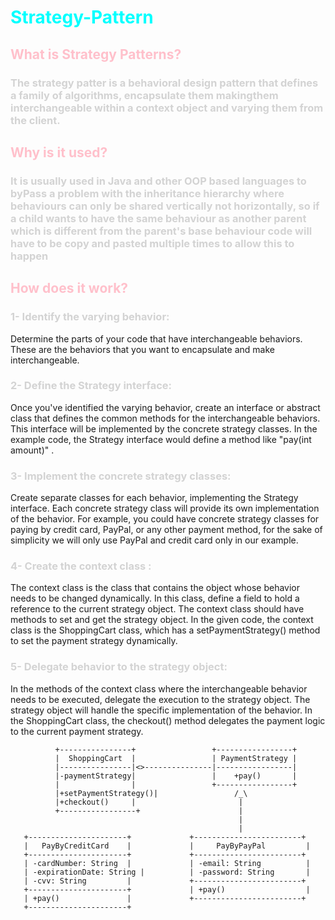 # <span style = "color:cyan" > Strategy-Pattern </span>

## <span style = "color:pink" >What is Strategy Patterns? </span>

### <span style="color:lightgrey">The strategy patter is a behavioral design pattern that defines a family of algorithms, encapsulate them makingthem interchangeable within a context object and varying them from the client.</span>

## <span style = "color:pink" >Why is it used?</span> 

### <span style="color:lightgrey"> It is usually used in Java and other OOP based languages to byPass a problem with the inheritance hierarchy where behaviours can only be shared vertically not horizontally, so if a child wants to have the same behaviour as another parent which is different from the parent's base behaviour code will have to be copy and pasted multiple times to allow this to happen

## <span style = "color:pink" > How does it work?

### <span style="color:lightgrey"> 1- Identify the varying behavior:
Determine the parts of your code that have interchangeable behaviors. These are the behaviors that you want to encapsulate and make interchangeable.

### <span style="color:lightgrey"> 2- Define the Strategy interface:
Once you've identified the varying behavior, create an interface or abstract class that defines the common methods for the interchangeable behaviors. This interface will be implemented by the concrete strategy classes. In the example code, the Strategy interface would define a method like "pay(int amount)" .

### <span style="color:lightgrey"> 3- Implement the concrete strategy classes:
Create separate classes for each behavior, implementing the Strategy interface. Each concrete strategy class will provide its own implementation of the behavior. For example, you could have concrete strategy classes for paying by credit card, PayPal, or any other payment method, for the sake of simplicity we will only use PayPal and credit card only in our example.

### <span style="color:lightgrey"> 4- Create the context class : 
The context class is the class that contains the object whose behavior needs to be changed dynamically. In this class, define a field to hold a reference to the current strategy object. The context class should have methods to set and get the strategy object. In the given code, the context class is the ShoppingCart class, which has a setPaymentStrategy() method to set the payment strategy dynamically.

### <span style="color:lightgrey"> 5- Delegate behavior to the strategy object: 
In the methods of the context class where the interchangeable behavior needs to be executed, delegate the execution to the strategy object. The strategy object will handle the specific implementation of the behavior. In the ShoppingCart class, the checkout() method delegates the payment logic to the current payment strategy.

              +----------------+                 +-----------------+
              |  ShoppingCart  |                 | PaymentStrategy |
              |----------------|<>---------------|-----------------|
              |-paymentStrategy|                 |    +pay()       |
              |                |                 +-----------------+
              |+setPaymentStrategy()|                 /_\
              |+checkout()     |                       |
              +-----------------+                      |
                                                       |
                                                       |
       +----------------------+             +------------------------+
       |   PayByCreditCard    |             |     PayByPayPal         |
       +----------------------+             +------------------------+
       | -cardNumber: String  |             | -email: String          |
       | -expirationDate: String |          | -password: String       |
       | -cvv: String         |             +------------------------+
       +----------------------+             | +pay()                  |
       | +pay()               |             +------------------------+
       +----------------------+
